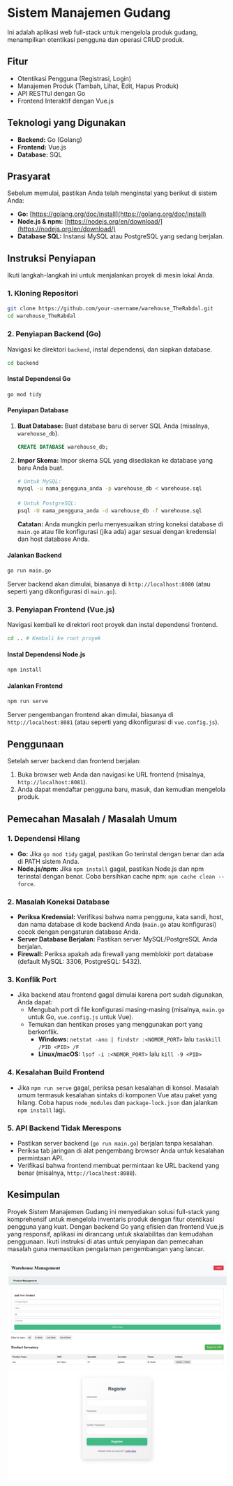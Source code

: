 # Sistem Manajemen Gudang

Ini adalah aplikasi web full-stack untuk mengelola produk gudang, menampilkan otentikasi pengguna dan operasi CRUD produk.

## Fitur

*   Otentikasi Pengguna (Registrasi, Login)
*   Manajemen Produk (Tambah, Lihat, Edit, Hapus Produk)
*   API RESTful dengan Go
*   Frontend Interaktif dengan Vue.js

## Teknologi yang Digunakan

*   **Backend:** Go (Golang)
*   **Frontend:** Vue.js
*   **Database:** SQL

## Prasyarat

Sebelum memulai, pastikan Anda telah menginstal yang berikut di sistem Anda:

*   **Go:** [https://golang.org/doc/install](https://golang.org/doc/install)
*   **Node.js & npm:** [https://nodejs.org/en/download/](https://nodejs.org/en/download/)
*   **Database SQL:** Instansi MySQL atau PostgreSQL yang sedang berjalan.

## Instruksi Penyiapan

Ikuti langkah-langkah ini untuk menjalankan proyek di mesin lokal Anda.

### 1. Kloning Repositori

```bash
git clone https://github.com/your-username/warehouse_TheRabdal.git
cd warehouse_TheRabdal
```

### 2. Penyiapan Backend (Go)

Navigasi ke direktori `backend`, instal dependensi, dan siapkan database.

```bash
cd backend
```

#### Instal Dependensi Go

```bash
go mod tidy
```

#### Penyiapan Database

1.  **Buat Database:**
    Buat database baru di server SQL Anda (misalnya, `warehouse_db`).

    ```sql
    CREATE DATABASE warehouse_db;
    ```

2.  **Impor Skema:**
    Impor skema SQL yang disediakan ke database yang baru Anda buat.

    ```bash
    # Untuk MySQL:
    mysql -u nama_pengguna_anda -p warehouse_db < warehouse.sql

    # Untuk PostgreSQL:
    psql -U nama_pengguna_anda -d warehouse_db -f warehouse.sql
    ```
    **Catatan:** Anda mungkin perlu menyesuaikan string koneksi database di `main.go` atau file konfigurasi (jika ada) agar sesuai dengan kredensial dan host database Anda.

#### Jalankan Backend

```bash
go run main.go
```
Server backend akan dimulai, biasanya di `http://localhost:8080` (atau seperti yang dikonfigurasi di `main.go`).

### 3. Penyiapan Frontend (Vue.js)

Navigasi kembali ke direktori root proyek dan instal dependensi frontend.

```bash
cd .. # Kembali ke root proyek
```

#### Instal Dependensi Node.js

```bash
npm install
```

#### Jalankan Frontend

```bash
npm run serve
```
Server pengembangan frontend akan dimulai, biasanya di `http://localhost:8081` (atau seperti yang dikonfigurasi di `vue.config.js`).

## Penggunaan

Setelah server backend dan frontend berjalan:

1.  Buka browser web Anda dan navigasi ke URL frontend (misalnya, `http://localhost:8081`).
2.  Anda dapat mendaftar pengguna baru, masuk, dan kemudian mengelola produk.

## Pemecahan Masalah / Masalah Umum

### 1. Dependensi Hilang

*   **Go:** Jika `go mod tidy` gagal, pastikan Go terinstal dengan benar dan ada di PATH sistem Anda.
*   **Node.js/npm:** Jika `npm install` gagal, pastikan Node.js dan npm terinstal dengan benar. Coba bersihkan cache npm: `npm cache clean --force`.

### 2. Masalah Koneksi Database

*   **Periksa Kredensial:** Verifikasi bahwa nama pengguna, kata sandi, host, dan nama database di kode backend Anda (`main.go` atau konfigurasi) cocok dengan pengaturan database Anda.
*   **Server Database Berjalan:** Pastikan server MySQL/PostgreSQL Anda berjalan.
*   **Firewall:** Periksa apakah ada firewall yang memblokir port database (default MySQL: 3306, PostgreSQL: 5432).

### 3. Konflik Port

*   Jika backend atau frontend gagal dimulai karena port sudah digunakan, Anda dapat:
    *   Mengubah port di file konfigurasi masing-masing (misalnya, `main.go` untuk Go, `vue.config.js` untuk Vue).
    *   Temukan dan hentikan proses yang menggunakan port yang berkonflik.
        *   **Windows:** `netstat -ano | findstr :<NOMOR_PORT>` lalu `taskkill /PID <PID> /F`
        *   **Linux/macOS:** `lsof -i :<NOMOR_PORT>` lalu `kill -9 <PID>`

### 4. Kesalahan Build Frontend

*   Jika `npm run serve` gagal, periksa pesan kesalahan di konsol. Masalah umum termasuk kesalahan sintaks di komponen Vue atau paket yang hilang. Coba hapus `node_modules` dan `package-lock.json` dan jalankan `npm install` lagi.

### 5. API Backend Tidak Merespons

*   Pastikan server backend (`go run main.go`) berjalan tanpa kesalahan.
*   Periksa tab jaringan di alat pengembang browser Anda untuk kesalahan permintaan API.
*   Verifikasi bahwa frontend membuat permintaan ke URL backend yang benar (misalnya, `http://localhost:8080`).

## Kesimpulan

Proyek Sistem Manajemen Gudang ini menyediakan solusi full-stack yang komprehensif untuk mengelola inventaris produk dengan fitur otentikasi pengguna yang kuat. Dengan backend Go yang efisien dan frontend Vue.js yang responsif, aplikasi ini dirancang untuk skalabilitas dan kemudahan penggunaan. Ikuti instruksi di atas untuk penyiapan dan pemecahan masalah guna memastikan pengalaman pengembangan yang lancar.


![Tampilan Halaman Dashboard](.tugas/dashboard.png)
![Tampilan Halaman Register](.tugas/register.png)